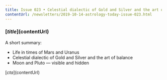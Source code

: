 ```yaml
---
title: Issue 023 • Celestial dialectic of Gold and Silver and the art of balance
contentUrl: /newsletters/2019-10-14-astrology-today-issue-023.html
---
```


### [$title]($contentUrl)

A short summary:

* Life in times of Mars and Uranus 
* Celestial dialectic of Gold and Silver and the art of balance
* Moon and Pluto — visible and hidden

[$cta]($contentUrl)